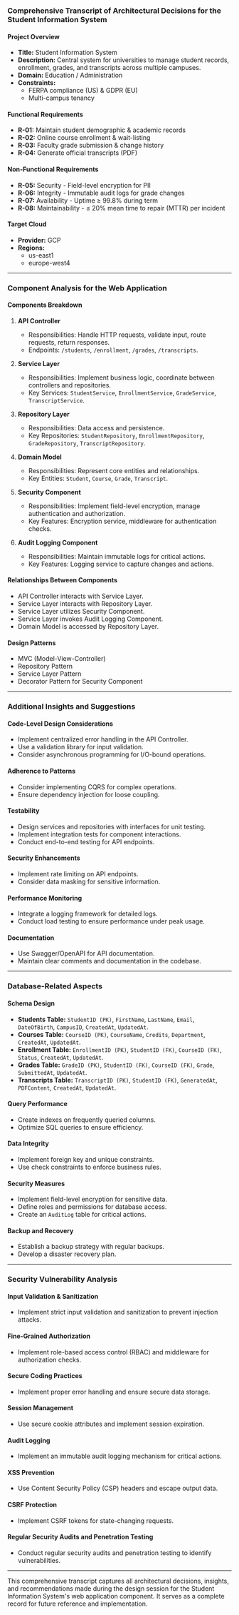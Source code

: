 ### Comprehensive Transcript of Architectural Decisions for the Student Information System

#### Project Overview
- **Title:** Student Information System
- **Description:** Central system for universities to manage student records, enrollment, grades, and transcripts across multiple campuses.
- **Domain:** Education / Administration
- **Constraints:**
  - FERPA compliance (US) & GDPR (EU)
  - Multi-campus tenancy

#### Functional Requirements
- **R-01:** Maintain student demographic & academic records
- **R-02:** Online course enrollment & wait-listing
- **R-03:** Faculty grade submission & change history
- **R-04:** Generate official transcripts (PDF)

#### Non-Functional Requirements
- **R-05:** Security - Field-level encryption for PII
- **R-06:** Integrity - Immutable audit logs for grade changes
- **R-07:** Availability - Uptime ≥ 99.8% during term
- **R-08:** Maintainability - ≤ 20% mean time to repair (MTTR) per incident

#### Target Cloud
- **Provider:** GCP
- **Regions:**
  - us-east1
  - europe-west4

---

### Component Analysis for the Web Application

#### Components Breakdown
1. **API Controller**
   - Responsibilities: Handle HTTP requests, validate input, route requests, return responses.
   - Endpoints: `/students`, `/enrollment`, `/grades`, `/transcripts`.

2. **Service Layer**
   - Responsibilities: Implement business logic, coordinate between controllers and repositories.
   - Key Services: `StudentService`, `EnrollmentService`, `GradeService`, `TranscriptService`.

3. **Repository Layer**
   - Responsibilities: Data access and persistence.
   - Key Repositories: `StudentRepository`, `EnrollmentRepository`, `GradeRepository`, `TranscriptRepository`.

4. **Domain Model**
   - Responsibilities: Represent core entities and relationships.
   - Key Entities: `Student`, `Course`, `Grade`, `Transcript`.

5. **Security Component**
   - Responsibilities: Implement field-level encryption, manage authentication and authorization.
   - Key Features: Encryption service, middleware for authentication checks.

6. **Audit Logging Component**
   - Responsibilities: Maintain immutable logs for critical actions.
   - Key Features: Logging service to capture changes and actions.

#### Relationships Between Components
- API Controller interacts with Service Layer.
- Service Layer interacts with Repository Layer.
- Service Layer utilizes Security Component.
- Service Layer invokes Audit Logging Component.
- Domain Model is accessed by Repository Layer.

#### Design Patterns
- MVC (Model-View-Controller)
- Repository Pattern
- Service Layer Pattern
- Decorator Pattern for Security Component

---

### Additional Insights and Suggestions

#### Code-Level Design Considerations
- Implement centralized error handling in the API Controller.
- Use a validation library for input validation.
- Consider asynchronous programming for I/O-bound operations.

#### Adherence to Patterns
- Consider implementing CQRS for complex operations.
- Ensure dependency injection for loose coupling.

#### Testability
- Design services and repositories with interfaces for unit testing.
- Implement integration tests for component interactions.
- Conduct end-to-end testing for API endpoints.

#### Security Enhancements
- Implement rate limiting on API endpoints.
- Consider data masking for sensitive information.

#### Performance Monitoring
- Integrate a logging framework for detailed logs.
- Conduct load testing to ensure performance under peak usage.

#### Documentation
- Use Swagger/OpenAPI for API documentation.
- Maintain clear comments and documentation in the codebase.

---

### Database-Related Aspects

#### Schema Design
- **Students Table:** `StudentID (PK)`, `FirstName`, `LastName`, `Email`, `DateOfBirth`, `CampusID`, `CreatedAt`, `UpdatedAt`.
- **Courses Table:** `CourseID (PK)`, `CourseName`, `Credits`, `Department`, `CreatedAt`, `UpdatedAt`.
- **Enrollment Table:** `EnrollmentID (PK)`, `StudentID (FK)`, `CourseID (FK)`, `Status`, `CreatedAt`, `UpdatedAt`.
- **Grades Table:** `GradeID (PK)`, `StudentID (FK)`, `CourseID (FK)`, `Grade`, `SubmittedAt`, `UpdatedAt`.
- **Transcripts Table:** `TranscriptID (PK)`, `StudentID (FK)`, `GeneratedAt`, `PDFContent`, `CreatedAt`, `UpdatedAt`.

#### Query Performance
- Create indexes on frequently queried columns.
- Optimize SQL queries to ensure efficiency.

#### Data Integrity
- Implement foreign key and unique constraints.
- Use check constraints to enforce business rules.

#### Security Measures
- Implement field-level encryption for sensitive data.
- Define roles and permissions for database access.
- Create an `AuditLog` table for critical actions.

#### Backup and Recovery
- Establish a backup strategy with regular backups.
- Develop a disaster recovery plan.

---

### Security Vulnerability Analysis

#### Input Validation & Sanitization
- Implement strict input validation and sanitization to prevent injection attacks.

#### Fine-Grained Authorization
- Implement role-based access control (RBAC) and middleware for authorization checks.

#### Secure Coding Practices
- Implement proper error handling and ensure secure data storage.

#### Session Management
- Use secure cookie attributes and implement session expiration.

#### Audit Logging
- Implement an immutable audit logging mechanism for critical actions.

#### XSS Prevention
- Use Content Security Policy (CSP) headers and escape output data.

#### CSRF Protection
- Implement CSRF tokens for state-changing requests.

#### Regular Security Audits and Penetration Testing
- Conduct regular security audits and penetration testing to identify vulnerabilities.

---

This comprehensive transcript captures all architectural decisions, insights, and recommendations made during the design session for the Student Information System's web application component. It serves as a complete record for future reference and implementation.